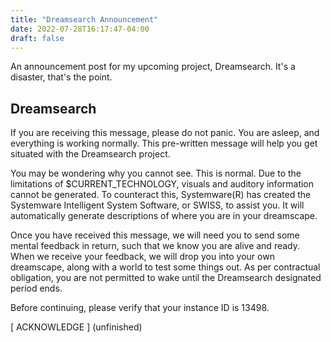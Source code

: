 ```yaml
---
title: "Dreamsearch Announcement"
date: 2022-07-28T16:17:47-04:00
draft: false
---
```


An announcement post for my upcoming project, Dreamsearch. It's a disaster, that's the point.

<!--more-->

## Dreamsearch

If you are receiving this message, please do not panic. You are asleep, and everything is working normally. This pre-written message will help you get situated with the Dreamsearch project.

You may be wondering why you cannot see. This is normal. Due to the limitations of $CURRENT_TECHNOLOGY, visuals and auditory information cannot be generated. To counteract this, Systemware(R) has created the Systemware Intelligent System Software, or SWISS, to assist you. It will automatically generate descriptions of where you are in your dreamscape.

Once you have received this message, we will need you to send some mental feedback in return, such that we know you are alive and ready. When we receive your feedback, we will drop you into your own dreamscape, along with a world to test some things out. As per contractual obligation, you are not permitted to wake until the Dreamsearch designated period ends.

Before continuing, please verify that your instance ID is 13498.

[ ACKNOWLEDGE ] (unfinished)